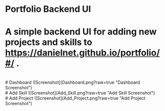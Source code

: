 # Portfolio Backend UI
# A simple backend UI for adding new projects and skills to https://danielnet.github.io/portfolio/#/ .
<br>
# Dashboard
![Screenshot](Dashboard.png?raw=true "Dashboard Screenshot")
<br>
# Add Skill
![Screenshot](Add_Skill.png?raw=true "Add Skill Screenshot")
<br>
# Add Project
![Screenshot](Add_Project.png?raw=true "Add Project Screenshot")
<br>
